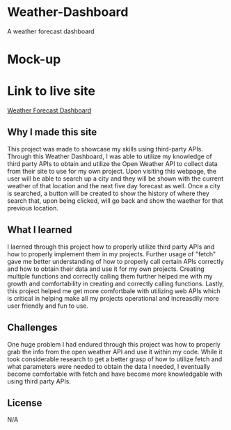 # Weather-Dashboard

A weather forecast dashboard

# Mock-up

# Link to live site
[Weather Forecast Dashboard](https://frostyfaust.github.io/Weather-Dashboard/)

## Why I made this site

This project was made to showcase my skills using third-party APIs. Through this Weather Dashboard, I was able to utilize my knowledge of third party APIs to obtain and utilize the Open Weather API to collect data from their site to use for my own project. Upon visiting this webpage, the user will be able to search up a city and they will be shown with the current weather of that location and the next five day forecast as well. Once a city is searched, a button will be created to show the history of where they search that, upon being clicked, will go back and show the waether for that previous location.

## What I learned

I laerned through this project how to properly utilize third party APIs and how to properly implement them in my projects. Further usage of "fetch" gave me better understanding of how to properly call certain APIs correctly and how to obtain their data and use it for my own projects. Creating multiple functions and correctly calling them further helped me with my growth and comfortability in creating and correctly calling functions. Lastly, this project helped me get more comfortbale with utilizing web APIs which is critical in helping make all my projects operational and increasdily more user friendly and fun to use.

## Challenges 

One huge problem I had endured through this project was how to properly grab the info from the open weather API and use it within my code. While it took considerable research to get a better grasp of how to utilize fetch and what parameters were needed to obtain the data I needed, I eventually become comfortable with fetch and have become more knowledgable with using third party APIs.

## License
N/A
